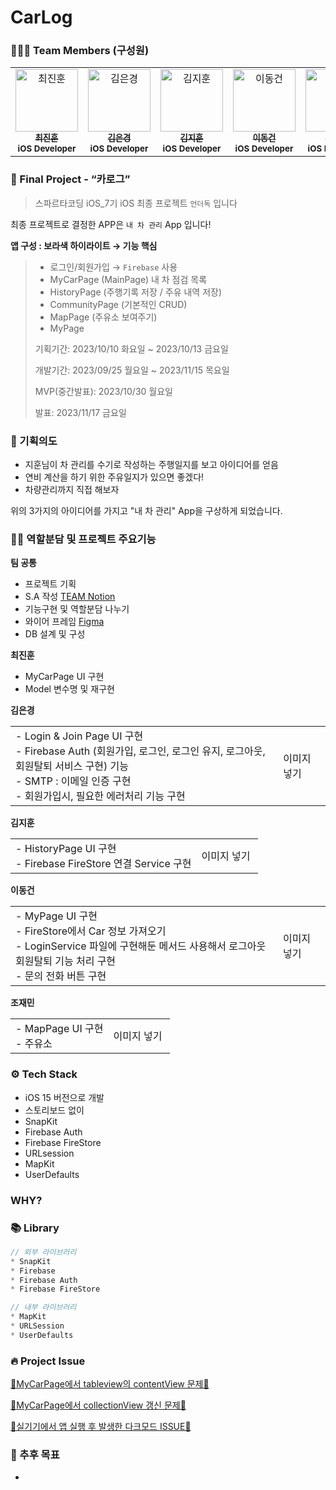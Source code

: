 # CarLog

### 🧑‍🤝‍🧑 Team Members (구성원)
<table>
  <tbody>
    <tr>
       <td align="center" valign="top" width="14.28%">
       <a href="https://github.com/pinocchio22">
       <img src="https://avatars.githubusercontent.com/u/61182499?v=4" width="100px;" alt="최진훈"/>
       <br />
         <sub>
           <b>최진훈</b>
         </sub>
       </a>
       <br />
       <sub>
           <b>iOS Developer</b>
       </sub>
       <br />
    </td>
     <td align="center" valign="top" width="14.28%">
       <a href="https://github.com/Luna828">
       <img src="https://avatars.githubusercontent.com/u/93186591?v=4" width="100px;" alt="김은경"/>
       <br />
         <sub>
           <b>김은경</b>
         </sub>
       </a>
       <br />
       <sub>
           <b>iOS Developer</b>
       </sub>
       <br />
     </td>
      <td align="center" valign="top" width="14.28%">
       <a href="https://github.com/luttoli">
       <img src="https://avatars.githubusercontent.com/u/107012166?v=4" width="100px;" alt="김지훈"/>
       <br />
         <sub>
           <b>김지훈</b>
         </sub>
       </a>
       <br />
       <sub>
           <b>iOS Developer</b>
       </sub>
       <br />
    </td>
      <td align="center" valign="top" width="14.28%">
       <a href="https://github.com/gunnieee">
       <img src="https://avatars.githubusercontent.com/u/139126902?v=4" width="100px;" alt="이동건"/>
       <br />
         <sub>
           <b>이동건</b>
         </sub>
       </a>
       <br />
       <sub>
           <b>iOS Developer</b>
       </sub>
       <br />
    </td>
      <td align="center" valign="top" width="14.28%">
       <a href="https://github.com/user2rum">
       <img src="https://avatars.githubusercontent.com/u/139091211?v=4" width="100px;" alt="조재민"/>
       <br />
         <sub>
           <b>조재민</b>
         </sub>
       </a>
       <br />
       <sub>
           <b>iOS Developer</b>
       </sub>
       <br />
    </td>
      </tbody>
  </table>
</div>

### 🍎 Final Project - “카로그”

> 스파르타코딩 iOS_7기 iOS 최종 프로젝트 `언더독` 입니다

최종 프로젝트로 결정한 APP은 `내 차 관리` App 입니다!

**앱 구성 : 보라색 하이라이트 → 기능 핵심**
> 
> - 로그인/회원가입 → `Firebase` 사용
> - MyCarPage (MainPage) 내 차 점검 목록
> - HistoryPage (주행기록 저장 / 주유 내역 저장)
> - CommunityPage (기본적인 CRUD)
> - MapPage (주유소 보여주기)
> - MyPage
> 
> 기획기간: 2023/10/10 화요일 ~ 2023/10/13 금요일
> 
> 개발기간: 2023/09/25 월요일 ~ 2023/11/15 목요일
>
> MVP(중간발표): 2023/10/30 월요일
> 
> 발표: 2023/11/17 금요일
> 

### 👊 기획의도

- 지훈님이 차 관리를 수기로 작성하는 주행일지를 보고 아이디어를 얻음
- 연비 계산을 하기 위한 주유일지가 있으면 좋겠다!
- 차량관리까지 직접 해보자

위의 3가지의 아이디어를 가지고 "내 차 관리" App을 구상하게 되었습니다. 



### 👨‍💻 역할분담 및 프로젝트 주요기능

**팀 공통**

- 프로젝트 기획
- S.A 작성 [TEAM Notion](https://spot-catcher-1ac.notion.site/TEAM13_Underdog-a7ef66f63bba4178ba2004866bf8c641?pvs=4)
- 기능구현 및 역할분담 나누기
- 와이어 프레임 [Figma](https://www.figma.com/file/gq9vtYUeLoWkuYZRnqUbrb/Underdog?type=design&node-id=0%3A1&mode=design&t=Ax4f08eMbMFsxK4c-1)
- DB 설계 및 구성 

**최진훈**

- MyCarPage UI 구현
- Model 변수명 및 재구현

**김은경**

<table>
  <tr>
    <td>
      - Login & Join Page UI 구현 <br/>
      - Firebase Auth (회원가입, 로그인, 로그인 유지, 로그아웃, 회원탈퇴 서비스 구현) 기능 <br/>
      - SMTP : 이메일 인증 구현 <br/>
      - 회원가입시, 필요한 에러처리 기능 구현 <br/>
    </td>
    <td>
      이미지 넣기
      <img src="" />
    </td>
  </tr>
</table>


**김지훈**
<table>
  <tr>
    <td>
     - HistoryPage UI 구현 <br>
     - Firebase FireStore 연결 Service 구현 <br>
    </td>
    <td>
      이미지 넣기
      <img src="" />
    </td>
  </tr>
</table>


**이동건**
<table width=1000>
  <tr>
    <td>
    - MyPage UI 구현 <br>
    - FireStore에서 Car 정보 가져오기 <br>
    - LoginService 파일에 구현해둔 메서드 사용해서 로그아웃 회원탈퇴 기능 처리 구현 <br>
    - 문의 전화 버튼 구현 <br>
    </td>
    <td>
      이미지 넣기
      <img src="" />
    </td>
  </tr>
</table>

**조재민**

<table width = "1000">
  <tr>
    <td>
    - MapPage UI 구현 <br>
    - 주유소 <br>
    </td>
    <td>
      이미지 넣기
      <img src="" />
    </td>
  </tr>
</table>

### ⚙️ Tech Stack

- iOS 15 버전으로 개발
- 스토리보드 없이
- SnapKit
- Firebase Auth
- Firebase FireStore
- URLsession
- MapKit
- UserDefaults

### WHY?

### 📚 Library

```swift
// 외부 라이브러리
* SnapKit
* Firebase
* Firebase Auth
* Firebase FireStore

// 내부 라이브러리
* MapKit
* URLSession
* UserDefaults
```

### 🔥 Project Issue

[🚨MyCarPage에서 tableview의 contentView 문제🚨](https://github.com/underdog-FinalProject/carlog/issues/16)

[🚨MyCarPage에서 collectionView 갱신 문제🚨](https://github.com/underdog-FinalProject/carlog/issues/6)

[🚨실기기에서 앱 실행 후 발생한 다크모드 ISSUE🚨](https://github.com/underdog-FinalProject/carlog/issues/39)

### 🍰 추후 목표

- 
